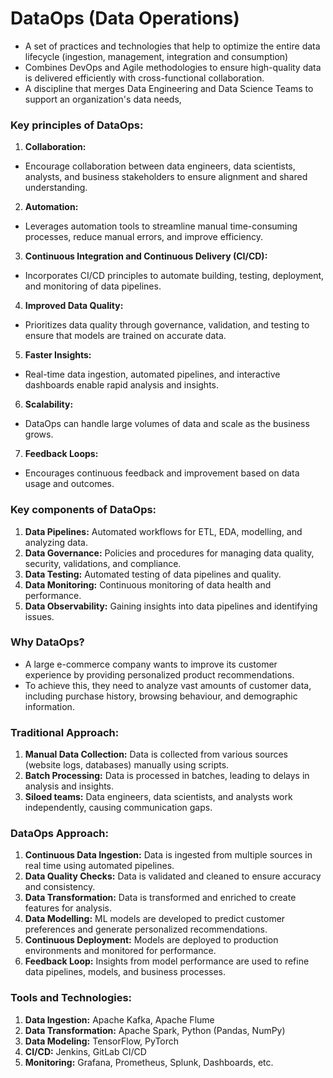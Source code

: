 # **DataOps (Data Operations)**

- A set of practices and technologies that help to optimize the entire data lifecycle (ingestion, management, integration and consumption)
- Combines DevOps and Agile methodologies to ensure high-quality data is delivered efficiently with cross-functional collaboration.
- A discipline that merges Data Engineering and Data Science Teams to support an organization's data needs,

### **Key principles of DataOps:**
1. **Collaboration:** 
- Encourage collaboration between data engineers, data scientists, analysts, and business stakeholders to ensure alignment and shared understanding.

2. **Automation:** 
- Leverages automation tools to streamline manual time-consuming processes, reduce manual errors, and improve efficiency.

3. **Continuous Integration and Continuous Delivery (CI/CD):** 
- Incorporates CI/CD principles to automate building, testing, deployment, and monitoring of data pipelines.

4. **Improved Data Quality:** 
- Prioritizes data quality through governance, validation, and testing to ensure that models are trained on accurate data.

5. **Faster Insights:** 
- Real-time data ingestion, automated pipelines, and interactive dashboards enable rapid analysis and insights.

6. **Scalability:** 
- DataOps can handle large volumes of data and scale as the business grows.

7. **Feedback Loops:** 
- Encourages continuous feedback and improvement based on data usage and outcomes.

### **Key components of DataOps:**
1. **Data Pipelines:** Automated workflows for ETL, EDA, modelling, and analyzing data.
2. **Data Governance:** Policies and procedures for managing data quality, security, validations, and compliance.
3. **Data Testing:** Automated testing of data pipelines and quality.
4. **Data Monitoring:** Continuous monitoring of data health and performance.
5. **Data Observability:** Gaining insights into data pipelines and identifying issues.

### **Why DataOps?**
- A large e-commerce company wants to improve its customer experience by providing personalized product recommendations.
- To achieve this, they need to analyze vast amounts of customer data, including purchase history, browsing behaviour, and demographic information. 

### **Traditional Approach:**
1. **Manual Data Collection:** Data is collected from various sources (website logs, databases) manually using scripts.
2. **Batch Processing:** Data is processed in batches, leading to delays in analysis and insights.
3. **Siloed teams:** Data engineers, data scientists, and analysts work independently, causing communication gaps.

### **DataOps Approach:**
1. **Continuous Data Ingestion:** Data is ingested from multiple sources in real time using automated pipelines.
2. **Data Quality Checks:** Data is validated and cleaned to ensure accuracy and consistency.
3. **Data Transformation:** Data is transformed and enriched to create features for analysis.
4. **Data Modelling:** ML models are developed to predict customer preferences and generate personalized recommendations.
5. **Continuous Deployment:** Models are deployed to production environments and monitored for performance.
6. **Feedback Loop:** Insights from model performance are used to refine data pipelines, models, and business processes.

### **Tools and Technologies:**
1. **Data Ingestion:** Apache Kafka, Apache Flume
2. **Data Transformation:** Apache Spark, Python (Pandas, NumPy)
3. **Data Modeling:** TensorFlow, PyTorch
4. **CI/CD:** Jenkins, GitLab CI/CD
5. **Monitoring:** Grafana, Prometheus, Splunk, Dashboards, etc.
